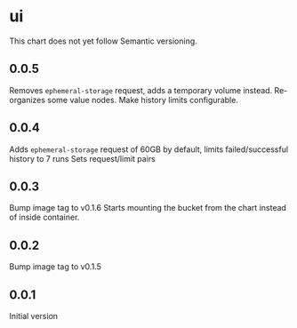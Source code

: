 # ui

This chart does not yet follow Semantic versioning.

## 0.0.5

Removes `ephemeral-storage` request, adds a temporary volume instead. Re-organizes some value nodes.
Make history limits configurable.

## 0.0.4

Adds `ephemeral-storage` request of 60GB by default, limits failed/successful history to 7 runs
Sets request/limit pairs

## 0.0.3

Bump image tag to v0.1.6
Starts mounting the bucket from the chart instead of inside container.
## 0.0.2

Bump image tag to v0.1.5

## 0.0.1

Initial version